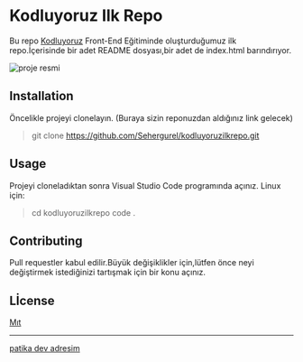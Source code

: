 # Kodluyoruz Ilk Repo

Bu repo [Kodluyoruz](https://kodluyoruz.org/tr/kodluyoruz/) Front-End Eğitiminde oluşturduğumuz ilk repo.İçerisinde bir adet README dosyası,bir adet de index.html barındırıyor.


![proje resmi](https://lh3.googleusercontent.com/1bayBocBCpsRaZl8WZ3PYTrjDK9qntKzc9-mPN2KfMQVc76JZV2DEQaAY9mJGHpimtY-2SNV5AsBEm-E608Eynchin95kiU9wD2XjSCO)

## Installation
Öncelikle projeyi clonelayın. (Buraya sizin reponuzdan aldığınız link gelecek)

> git clone https://github.com/Sehergurel/kodluyoruzilkrepo.git

## Usage
Projeyi cloneladıktan sonra Visual Studio Code programında açınız.
Linux için:
> cd kodluyoruzilkrepo
code .

## Contributing
Pull requestler kabul edilir.Büyük değişiklikler için,lütfen önce neyi değiştirmek istediğinizi tartışmak için bir konu açınız.

## Lİcense 
[Mıt](https://choosealicense.com/licenses/mit/)

---

[patika dev adresim](https://app.patika.dev/sehergurel)


